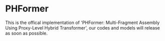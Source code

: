 # PHFormer
This is the offical implementation of 'PHFormer: Multi-Fragment Assembly Using Proxy-Level Hybrid Transformer', our codes and models will release as soon as possible.
